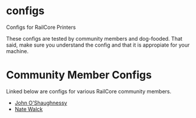 # configs
Configs for RailCore Printers

These configs are tested by community members and dog-fooded. That said, make sure you understand the config and that it is appropiate for your machine.



# Community Member Configs
Linked below are configs for various RailCore community members. 

* [John O'Shaughnessy](https://github.com/JohnOCFII/RailCore)
* [Nate Walck](https://github.com/natewalck/railcoreiiduet/)